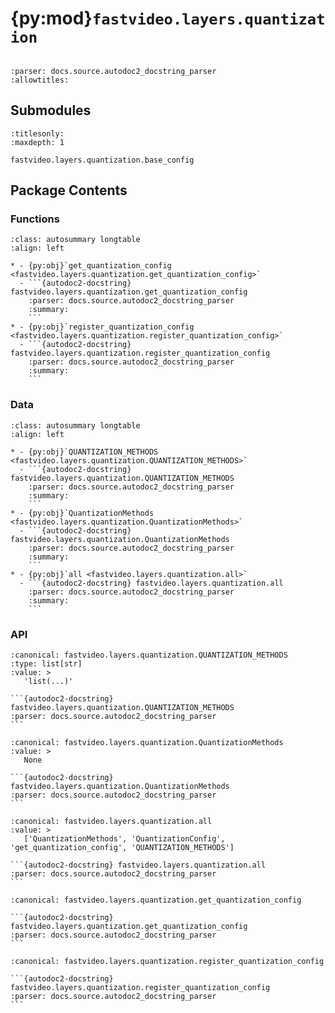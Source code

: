 # {py:mod}`fastvideo.layers.quantization`

```{py:module} fastvideo.layers.quantization
```

```{autodoc2-docstring} fastvideo.layers.quantization
:parser: docs.source.autodoc2_docstring_parser
:allowtitles:
```

## Submodules

```{toctree}
:titlesonly:
:maxdepth: 1

fastvideo.layers.quantization.base_config
```

## Package Contents

### Functions

````{list-table}
:class: autosummary longtable
:align: left

* - {py:obj}`get_quantization_config <fastvideo.layers.quantization.get_quantization_config>`
  - ```{autodoc2-docstring} fastvideo.layers.quantization.get_quantization_config
    :parser: docs.source.autodoc2_docstring_parser
    :summary:
    ```
* - {py:obj}`register_quantization_config <fastvideo.layers.quantization.register_quantization_config>`
  - ```{autodoc2-docstring} fastvideo.layers.quantization.register_quantization_config
    :parser: docs.source.autodoc2_docstring_parser
    :summary:
    ```
````

### Data

````{list-table}
:class: autosummary longtable
:align: left

* - {py:obj}`QUANTIZATION_METHODS <fastvideo.layers.quantization.QUANTIZATION_METHODS>`
  - ```{autodoc2-docstring} fastvideo.layers.quantization.QUANTIZATION_METHODS
    :parser: docs.source.autodoc2_docstring_parser
    :summary:
    ```
* - {py:obj}`QuantizationMethods <fastvideo.layers.quantization.QuantizationMethods>`
  - ```{autodoc2-docstring} fastvideo.layers.quantization.QuantizationMethods
    :parser: docs.source.autodoc2_docstring_parser
    :summary:
    ```
* - {py:obj}`all <fastvideo.layers.quantization.all>`
  - ```{autodoc2-docstring} fastvideo.layers.quantization.all
    :parser: docs.source.autodoc2_docstring_parser
    :summary:
    ```
````

### API

````{py:data} QUANTIZATION_METHODS
:canonical: fastvideo.layers.quantization.QUANTIZATION_METHODS
:type: list[str]
:value: >
   'list(...)'

```{autodoc2-docstring} fastvideo.layers.quantization.QUANTIZATION_METHODS
:parser: docs.source.autodoc2_docstring_parser
```

````

````{py:data} QuantizationMethods
:canonical: fastvideo.layers.quantization.QuantizationMethods
:value: >
   None

```{autodoc2-docstring} fastvideo.layers.quantization.QuantizationMethods
:parser: docs.source.autodoc2_docstring_parser
```

````

````{py:data} all
:canonical: fastvideo.layers.quantization.all
:value: >
   ['QuantizationMethods', 'QuantizationConfig', 'get_quantization_config', 'QUANTIZATION_METHODS']

```{autodoc2-docstring} fastvideo.layers.quantization.all
:parser: docs.source.autodoc2_docstring_parser
```

````

````{py:function} get_quantization_config(quantization: str) -> type[fastvideo.layers.quantization.base_config.QuantizationConfig]
:canonical: fastvideo.layers.quantization.get_quantization_config

```{autodoc2-docstring} fastvideo.layers.quantization.get_quantization_config
:parser: docs.source.autodoc2_docstring_parser
```
````

````{py:function} register_quantization_config(quantization: str)
:canonical: fastvideo.layers.quantization.register_quantization_config

```{autodoc2-docstring} fastvideo.layers.quantization.register_quantization_config
:parser: docs.source.autodoc2_docstring_parser
```
````
